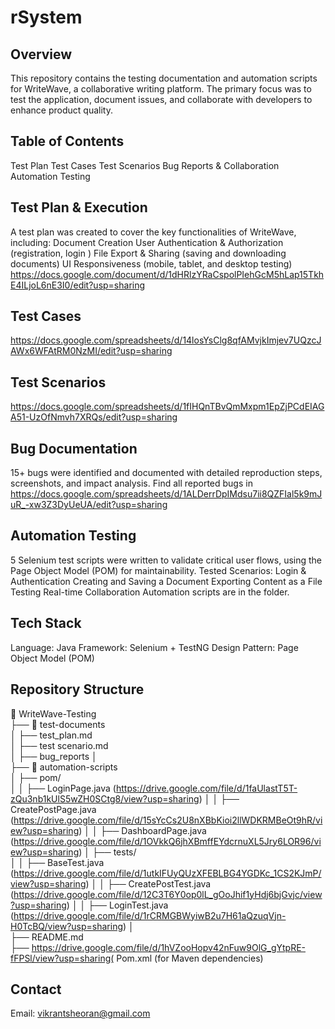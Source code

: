 # rSystem
## Overview
This repository contains the testing documentation and automation scripts for WriteWave, a collaborative writing platform. The primary focus was to test the application, document issues, and collaborate with developers to enhance product quality.
## Table of Contents
Test Plan 
Test Cases
Test Scenarios
Bug Reports & Collaboration
Automation Testing
## Test Plan & Execution
A test plan was created to cover the key functionalities of WriteWave, including:
Document Creation
User Authentication & Authorization (registration, login )
File Export & Sharing (saving and downloading documents)
UI Responsiveness (mobile, tablet, and desktop testing)
https://docs.google.com/document/d/1dHRlzYRaCspolPIehGcM5hLap15TkhE4ILjoL6nE3I0/edit?usp=sharing
## Test Cases
https://docs.google.com/spreadsheets/d/14losYsClg8qfAMvjkImjev7UQzcJAWx6WFAtRM0NzMI/edit?usp=sharing
## Test Scenarios
https://docs.google.com/spreadsheets/d/1fIHQnTBvQmMxpm1EpZjPCdEIAGA51-UzOfNmvh7XRQs/edit?usp=sharing
## Bug Documentation
15+ bugs were identified and documented with detailed reproduction steps, screenshots, and impact analysis.
Find all reported bugs in https://docs.google.com/spreadsheets/d/1ALDerrDpIMdsu7ii8QZFIal5k9mJuR_-xw3Z3DyUeUA/edit?usp=sharing
## Automation Testing
5 Selenium test scripts were written to validate critical user flows, using the Page Object Model (POM) for maintainability.
Tested Scenarios:
Login & Authentication
Creating and Saving a Document
Exporting Content as a File
Testing Real-time Collaboration
Automation scripts are in the  folder.
## Tech Stack
Language: Java
Framework: Selenium + TestNG
Design Pattern: Page Object Model (POM)
## Repository Structure
📂 WriteWave-Testing  
 ├── 📂 test-documents  
 │   ├── test_plan.md  
 │   ├── test scenario.md  
 │   ├── bug_reports 
 │  
 ├── 📂 automation-scripts  
 │   ├── pom/  
 │   │   ├── LoginPage.java (https://drive.google.com/file/d/1faUlastT5T-zQu3nb1kUlS5wZH0SCtg8/view?usp=sharing) 
 │   │   ├── CreatePostPage.java (https://drive.google.com/file/d/15sYcCs2U8nXBbKioi2llWDKRMBeOt9hR/view?usp=sharing)
 │   │   ├── DashboardPage.java (https://drive.google.com/file/d/1OVkkQ6jhXBmffEYdcrnuXL5Jry6LOR96/view?usp=sharing)
 │   ├── tests/  
 │   │   ├── BaseTest.java (https://drive.google.com/file/d/1utkIFUyQUzXFEBLBG4YGDKc_1CS2KJmP/view?usp=sharing)
 │   │   ├── CreatePostTest.java (https://drive.google.com/file/d/12C3T6Y0op0lL_gOoJhif1yHdj6bjGvjc/view?usp=sharing)
 │   │   ├── LoginTest.java (https://drive.google.com/file/d/1rCRMGBWyiwB2u7H61aQzuqVjn-H0TcBQ/view?usp=sharing)
 │  
 ├── README.md   
 ├── https://drive.google.com/file/d/1hVZooHopv42nFuw9OlG_gYtpRE-fFPSl/view?usp=sharing( Pom.xml (for Maven dependencies)

 ## Contact
Email: vikrantsheoran@gmail.com

